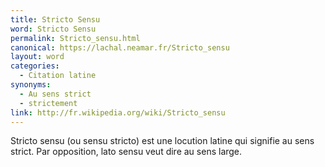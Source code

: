 ```yaml
---
title: Stricto Sensu
word: Stricto Sensu
permalink: Stricto_sensu.html
canonical: https://lachal.neamar.fr/Stricto_sensu
layout: word
categories:
  - Citation latine
synonyms:
  - Au sens strict
  - strictement
link: http://fr.wikipedia.org/wiki/Stricto_sensu
---
```


Stricto sensu (ou sensu stricto) est une locution latine qui signifie au sens strict. Par opposition, lato sensu veut dire au sens large.

